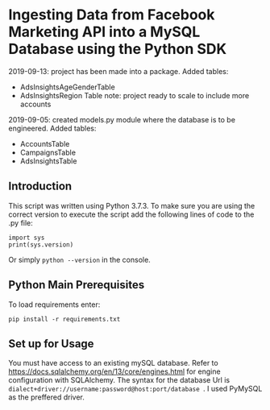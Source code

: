 # Ingesting Data from Facebook Marketing API into a MySQL Database using the Python SDK
2019-09-13: project has been made into a package. Added tables:
* AdsInsightsAgeGenderTable
* AdsInsightsRegion Table
note: project ready to scale to include more accounts

2019-09-05: created models.py module where the database is to be engineered. Added tables:
* AccountsTable
* CampaignsTable
* AdsInsightsTable

## Introduction

This script was written using Python 3.7.3.
To make sure you are using the correct version to execute the script add the following lines of code to the .py file:
```{python}
import sys
print(sys.version)
```
Or simply `python --version` in the console.

## Python Main Prerequisites
To load requirements enter:
```
pip install -r requirements.txt
```

## Set up for Usage

You must have access to an existing mySQL database. Refer to https://docs.sqlalchemy.org/en/13/core/engines.html for engine configuration with SQLAlchemy. The syntax for the database Url is `dialect+driver://username:password@host:port/database `. I used PyMySQL as the preffered driver.
